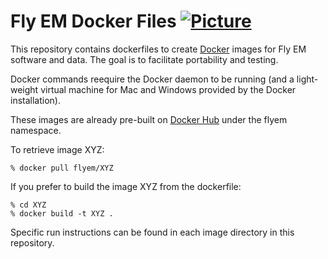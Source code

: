 # Fly EM Docker Files [![Picture](https://raw.github.com/janelia-flyem/janelia-flyem.github.com/master/images/HHMI_Janelia_Color_Alternate_180x40.png)](http://www.janelia.org)

This repository contains dockerfiles to create [Docker](http://www.docker.io) images for Fly EM software and data.  The goal is to facilitate portability and testing.

Docker commands reequire the Docker daemon to be running (and a light-weight virtual machine for Mac and Windows provided by the Docker installation).

These images are already pre-built on [Docker Hub](https://hub.docker.com/) under the flyem namespace.

To retrieve image XYZ:
    
    % docker pull flyem/XYZ

If you prefer to build the image XYZ from the dockerfile:
   
    % cd XYZ
    % docker build -t XYZ .

Specific run instructions can be found in each image directory in this repository.  

